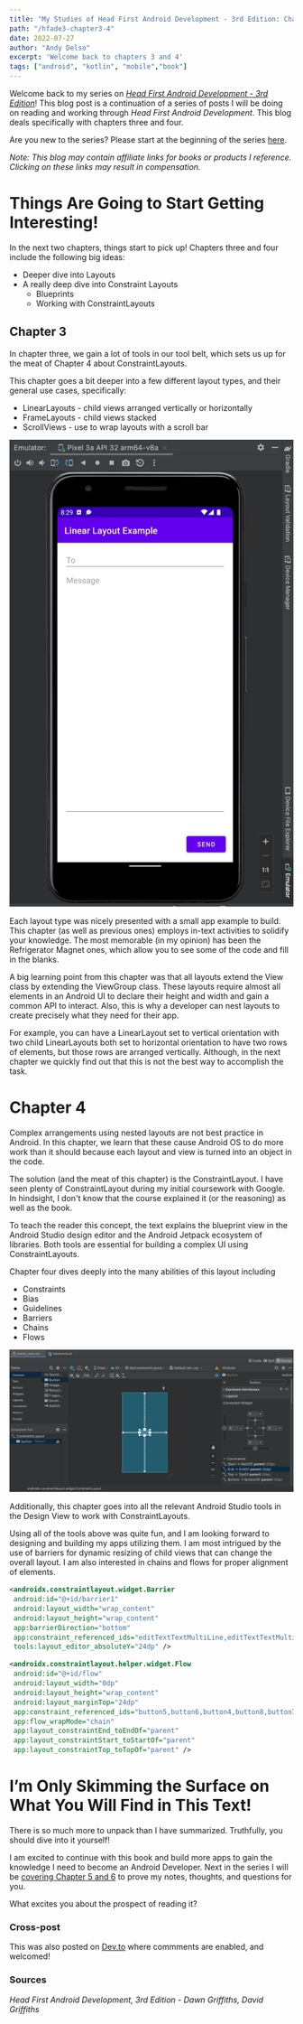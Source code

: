 ```yaml
---
title: "My Studies of Head First Android Development - 3rd Edition: Chapters 3 & 4"
path: "/hfade3-chapter3-4"
date: 2022-07-27
author: "Andy Delso"
excerpt: 'Welcome back to chapters 3 and 4'
tags: ["android", "kotlin", "mobile","book"]
---
```

Welcome back to my series on [*Head First Android Development - 3rd Edition*](https://amzn.to/3JoTixn)! This blog post is a continuation of a series of posts I will be doing on reading and working through *Head First Android Development*. This blog deals specifically with chapters three and four. 

Are you new to the series? Please start at the beginning of the series [here](/src/posts/2022-07-18-my-studies-of-head-first-android-development-3rd-edition-chapters-1-2.md). 

*Note: This blog may contain affiliate links for books or products I reference. Clicking on these links may result in compensation.*

# Things Are Going to Start Getting Interesting! 

In the next two chapters, things start to pick up! Chapters three and four include the following big ideas:
- Deeper dive into Layouts
- A really deep dive into Constraint Layouts
	- Blueprints
	- Working with ConstraintLayouts


## Chapter 3
In chapter three, we gain a lot of tools in our tool belt, which sets us up for the meat of Chapter 4 about ConstraintLayouts.

This chapter goes a bit deeper into a few different layout types, and their general use cases, specifically:
- LinearLayouts - child views arranged vertically or horizontally
- FrameLayouts - child views stacked
- ScrollViews - use to wrap layouts with a scroll bar

![Linear layout example ui](../images/linear_layout_example_ui.png)

Each layout type was nicely presented with a small app example to build. This chapter (as well as previous ones) employs in-text activities to solidify your knowledge. The most memorable (in my opinion) has been the Refrigerator Magnet ones, which allow you to see some of the code and fill in the blanks.

A big learning point from this chapter was that all layouts extend the View class by extending the ViewGroup class. These layouts require almost all elements in an Android UI to declare their height and width and gain a common API to interact. Also, this is why a developer can nest layouts to create precisely what they need for their app.

For example, you can have a LinearLayout set to vertical orientation with two child LinearLayouts both set to horizontal orientation to have two rows of elements, but those rows are arranged vertically. Although, in the next chapter we quickly find out that this is not the best way to accomplish the task.

# Chapter 4
Complex arrangements using nested layouts are not best practice in Android. In this chapter, we learn that these cause Android OS to do more work than it should because each layout and view is turned into an object in the code. 

The solution (and the meat of this chapter) is the ConstraintLayout. I have seen plenty of ConstraintLayout during my initial coursework with Google. In hindsight, I don't know that the course explained it (or the reasoning) as well as the book.

To teach the reader this concept, the text explains the blueprint view in the Android Studio design editor and the Android Jetpack ecosystem of libraries. Both tools are essential for building a complex UI using ConstraintLayouts.

Chapter four dives deeply into the many abilities of this layout including
- Constraints
- Bias
- Guidelines
- Barriers
- Chains
- Flows

![Android Studio design view with constraints](../images/design_view_constraints.png)

Additionally, this chapter goes into all the relevant Android Studio tools in the Design View to work with ConstraintLayouts. 

Using all of the tools above was quite fun, and I am looking forward to designing and building my apps utilizing them. I am most intrigued by the use of barriers for dynamic resizing of child views that can change the overall layout. I am also interested in chains and flows for proper alignment of elements.

```xml
<androidx.constraintlayout.widget.Barrier  
 android:id="@+id/barrier1"  
 android:layout_width="wrap_content"  
 android:layout_height="wrap_content"  
 app:barrierDirection="bottom"  
 app:constraint_referenced_ids="editTextTextMultiLine,editTextTextMultiLine2"  
 tools:layout_editor_absoluteY="24dp" />
```

```xml
<androidx.constraintlayout.helper.widget.Flow  
 android:id="@+id/flow"  
 android:layout_width="0dp"  
 android:layout_height="wrap_content"  
 android:layout_marginTop="24dp"  
 app:constraint_referenced_ids="button5,button6,button4,button8,button7,button9"  
 app:flow_wrapMode="chain"  
 app:layout_constraintEnd_toEndOf="parent"  
 app:layout_constraintStart_toStartOf="parent"  
 app:layout_constraintTop_toTopOf="parent" />
```

# I’m Only Skimming the Surface on What You Will Find in This Text!
There is so much more to unpack than I have summarized. Truthfully, you should dive into it yourself! 

I am excited to continue with this book and build more apps to gain the knowledge I need to become an Android Developer. Next in the series I will be [covering Chapter 5 and 6](2022-08-03-my-studies-of-head-first-android-development-3rd-edition-chapters-5-6.md) to prove my notes, thoughts, and questions for you. 

What excites you about the prospect of reading it?

### Cross-post
This was also posted on [Dev.to](https://dev.to/ddaypunk/my-studies-of-head-first-android-development-3rd-edition-ch-3-4-1e91) where commments are enabled, and welcomed!

### Sources
*Head First Android Development, 3rd Edition - Dawn Griffiths, David Griffiths*

